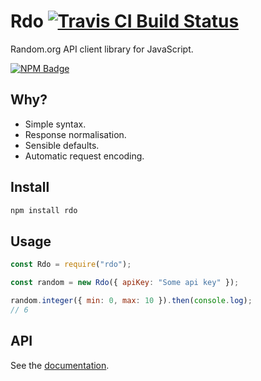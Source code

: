 # Rdo [![Travis CI Build Status](https://img.shields.io/travis/com/Richienb/rdo/master.svg?style=for-the-badge)](https://travis-ci.com/Richienb/rdo)

Random.org API client library for JavaScript.

[![NPM Badge](https://nodei.co/npm/rdo.png)](https://npmjs.com/package/rdo)

## Why?

- Simple syntax.
- Response normalisation.
- Sensible defaults.
- Automatic request encoding.

## Install

```sh
npm install rdo
```

## Usage

```js
const Rdo = require("rdo");

const random = new Rdo({ apiKey: "Some api key" });

random.integer({ min: 0, max: 10 }).then(console.log);
// 6
```

## API

See the [documentation](https://richienb.github.io/rdo).
